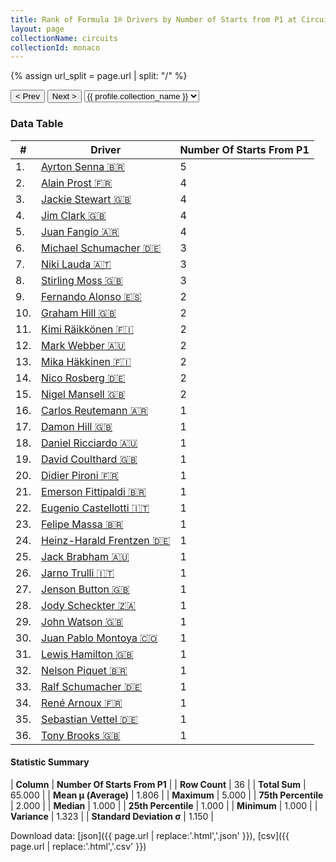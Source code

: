 ```yaml
---
title: Rank of Formula 1® Drivers by Number of Starts from P1 at Circuit de Monaco
layout: page
collectionName: circuits
collectionId: monaco
---
```


{% assign url_split = page.url | split: "/" %}
<div id="collection-navigation">
<button onclick="selector.options[selector.selectedIndex-1].value && (window.location = selector.options[selector.selectedIndex-1].value);">&lt; Prev</button>
<button onclick="selector.options[selector.selectedIndex+1].value && (window.location = selector.options[selector.selectedIndex+1].value);">Next &gt;</button>
<select id="selector" onchange="this.options[this.selectedIndex].value && (window.location = this.options[this.selectedIndex].value);">
  {% for collectionId in site.data[page.collectionName].refs %}
    {% if collectionId == page.collectionId %}
      {% assign selected = "selected" %}
    {% else %}
      {% assign selected = "" %}
    {% endif %}
    {% assign profile = site.data[page.collectionName][collectionId].profile %}
    <option value="/f1/{{ page.collectionName }}/{{ collectionId }}/{{ url_split[4] }}" {{ selected }}>{{ profile.collection_name }}</option>
  {% endfor %}
</select>
</div>

<canvas id="chart" width="400" height="180"></canvas>
<script>
var data = {
  "labels" : [
    "Ayrton Senna",
    "Alain Prost",
    "Jackie Stewart",
    "Jim Clark",
    "Juan Fangio",
    "Michael Schumacher",
    "Niki Lauda",
    "Stirling Moss",
    "Fernando Alonso",
    "Graham Hill",
    "Kimi Räikkönen",
    "Mark Webber",
    "Mika Häkkinen",
    "Nico Rosberg",
    "Nigel Mansell",
    "Carlos Reutemann",
    "Damon Hill",
    "Daniel Ricciardo",
    "David Coulthard",
    "Didier Pironi",
    "Emerson Fittipaldi",
    "Eugenio Castellotti",
    "Felipe Massa",
    "Heinz-Harald Frentzen",
    "Jack Brabham",
    "Jarno Trulli",
    "Jenson Button",
    "Jody Scheckter",
    "John Watson",
    "Juan Pablo Montoya",
    "Lewis Hamilton",
    "Nelson Piquet",
    "Ralf Schumacher",
    "René Arnoux",
    "Sebastian Vettel",
    "Tony Brooks"
  ],
  "datasets" : [
    {
      "label" : "Number Of Starts From P1",
      "data" : [
        5,
        4,
        4,
        4,
        4,
        3,
        3,
        3,
        2,
        2,
        2,
        2,
        2,
        2,
        2,
        1,
        1,
        1,
        1,
        1,
        1,
        1,
        1,
        1,
        1,
        1,
        1,
        1,
        1,
        1,
        1,
        1,
        1,
        1,
        1,
        1
      ],
      "borderColor" : [
        "#1D181E",
        "#1D181E",
        "#1D181E",
        "#1D181E",
        "#1D181E",
        "#1D181E",
        "#1D181E",
        "#1D181E",
        "#1D181E",
        "#1D181E",
        "#1D181E",
        "#1D181E",
        "#1D181E",
        "#1D181E",
        "#1D181E",
        "#1D181E",
        "#1D181E",
        "#1D181E",
        "#1D181E",
        "#1D181E",
        "#1D181E",
        "#1D181E",
        "#1D181E",
        "#1D181E",
        "#1D181E",
        "#1D181E",
        "#1D181E",
        "#1D181E",
        "#1D181E",
        "#1D181E",
        "#1D181E",
        "#1D181E",
        "#1D181E",
        "#1D181E",
        "#1D181E",
        "#1D181E"
      ],
      "borderWidth" : 1,
      "backgroundColor" : [
        "#9C8E8D",
        "#9C8E8D",
        "#9C8E8D",
        "#9C8E8D",
        "#9C8E8D",
        "#9C8E8D",
        "#9C8E8D",
        "#9C8E8D",
        "#9C8E8D",
        "#9C8E8D",
        "#9C8E8D",
        "#9C8E8D",
        "#9C8E8D",
        "#9C8E8D",
        "#9C8E8D",
        "#9C8E8D",
        "#9C8E8D",
        "#9C8E8D",
        "#9C8E8D",
        "#9C8E8D",
        "#9C8E8D",
        "#9C8E8D",
        "#9C8E8D",
        "#9C8E8D",
        "#9C8E8D",
        "#9C8E8D",
        "#9C8E8D",
        "#9C8E8D",
        "#9C8E8D",
        "#9C8E8D",
        "#9C8E8D",
        "#9C8E8D",
        "#9C8E8D",
        "#9C8E8D",
        "#9C8E8D",
        "#9C8E8D"
      ]
    }
  ]
};
var options = {
  legend: {
    display: false
  },
  scales: {
    xAxes: [{
      ticks: {
        beginAtZero: true,
        maxRotation: 180,
        display: window.innerWidth > 800
      }
    }],
    yAxes: [{
      ticks: {
        beginAtZero: true
      }
    }]
  },
  onResize: function(chart, size) {
    chart.options.scales.xAxes[0].ticks.display = size.width > 800;
  }
};
var chart = new Chart("chart", {
    data: data,
    type: 'bar',
    options: options
});
</script>



### Data Table

| # | Driver | Number Of Starts From P1 |
|--|--|--|
| 1. | [Ayrton Senna 🇧🇷](/f1/drivers/senna) | 5 |
| 2. | [Alain Prost 🇫🇷](/f1/drivers/prost) | 4 |
| 3. | [Jackie Stewart 🇬🇧](/f1/drivers/stewart) | 4 |
| 4. | [Jim Clark 🇬🇧](/f1/drivers/clark) | 4 |
| 5. | [Juan Fangio 🇦🇷](/f1/drivers/fangio) | 4 |
| 6. | [Michael Schumacher 🇩🇪](/f1/drivers/michael_schumacher) | 3 |
| 7. | [Niki Lauda 🇦🇹](/f1/drivers/lauda) | 3 |
| 8. | [Stirling Moss 🇬🇧](/f1/drivers/moss) | 3 |
| 9. | [Fernando Alonso 🇪🇸](/f1/drivers/alonso) | 2 |
| 10. | [Graham Hill 🇬🇧](/f1/drivers/hill) | 2 |
| 11. | [Kimi Räikkönen 🇫🇮](/f1/drivers/raikkonen) | 2 |
| 12. | [Mark Webber 🇦🇺](/f1/drivers/webber) | 2 |
| 13. | [Mika Häkkinen 🇫🇮](/f1/drivers/hakkinen) | 2 |
| 14. | [Nico Rosberg 🇩🇪](/f1/drivers/rosberg) | 2 |
| 15. | [Nigel Mansell 🇬🇧](/f1/drivers/mansell) | 2 |
| 16. | [Carlos Reutemann 🇦🇷](/f1/drivers/reutemann) | 1 |
| 17. | [Damon Hill 🇬🇧](/f1/drivers/damon_hill) | 1 |
| 18. | [Daniel Ricciardo 🇦🇺](/f1/drivers/ricciardo) | 1 |
| 19. | [David Coulthard 🇬🇧](/f1/drivers/coulthard) | 1 |
| 20. | [Didier Pironi 🇫🇷](/f1/drivers/pironi) | 1 |
| 21. | [Emerson Fittipaldi 🇧🇷](/f1/drivers/emerson_fittipaldi) | 1 |
| 22. | [Eugenio Castellotti 🇮🇹](/f1/drivers/castellotti) | 1 |
| 23. | [Felipe Massa 🇧🇷](/f1/drivers/massa) | 1 |
| 24. | [Heinz-Harald Frentzen 🇩🇪](/f1/drivers/frentzen) | 1 |
| 25. | [Jack Brabham 🇦🇺](/f1/drivers/jack_brabham) | 1 |
| 26. | [Jarno Trulli 🇮🇹](/f1/drivers/trulli) | 1 |
| 27. | [Jenson Button 🇬🇧](/f1/drivers/button) | 1 |
| 28. | [Jody Scheckter 🇿🇦](/f1/drivers/scheckter) | 1 |
| 29. | [John Watson 🇬🇧](/f1/drivers/watson) | 1 |
| 30. | [Juan Pablo Montoya 🇨🇴](/f1/drivers/montoya) | 1 |
| 31. | [Lewis Hamilton 🇬🇧](/f1/drivers/hamilton) | 1 |
| 32. | [Nelson Piquet 🇧🇷](/f1/drivers/piquet) | 1 |
| 33. | [Ralf Schumacher 🇩🇪](/f1/drivers/ralf_schumacher) | 1 |
| 34. | [René Arnoux 🇫🇷](/f1/drivers/arnoux) | 1 |
| 35. | [Sebastian Vettel 🇩🇪](/f1/drivers/vettel) | 1 |
| 36. | [Tony Brooks 🇬🇧](/f1/drivers/brooks) | 1 |

#### Statistic Summary

| **Column** | **Number Of Starts From P1** |
| **Row Count** | 36 |
| **Total Sum** | 65.000 |
| **Mean μ (Average)** | 1.806 |
| **Maximum** | 5.000 |
| **75th Percentile** | 2.000 |
| **Median** | 1.000 |
| **25th Percentile** | 1.000 |
| **Minimum** | 1.000 |
| **Variance** | 1.323 |
| **Standard Deviation σ** | 1.150 |

Download data: [json]({{ page.url | replace:'.html','.json' }}), [csv]({{ page.url | replace:'.html','.csv' }})
